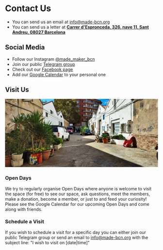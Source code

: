 # Contact Us

* You can send us an email at [info@made-bcn.org](mailto:info@made-bcn.org)  
* You can send us a letter at [**Carrer d'Espronceda, 326, nave 11, Sant Andreu, 08027 Barcelona**](https://maps.app.goo.gl/ufcbdXgnTGSDrEVo9)

## Social Media

* Follow our Instagram [@made\_maker\_bcn](https://www.instagram.com/made_maker_bcn)   
* Join our public [Telegram group](https://t.me/+ZfAwT8CPnr8wMmE0)  
* Check out our [Facebook page](https://www.facebook.com/made.bcn)  
* Add our [Google Calendar](https://calendar.google.com/calendar/embed?src=6l9ppc6fipscpnlmpin810ktko%40group.calendar.google.com&ctz=Europe/Madrid) to your personal one

## Visit Us
![Our alley](images/nave.jpg)

### Open Days

We try to regularly organise Open Days where anyone is welcome to visit the space (for free) to see our space, ask questions, meet the members, make a donation, become a member, or just to and feed your curiosity\! Please see the Google Calendar for our upcoming Open Days and come along with friends.

### Schedule a Visit

If you wish to schedule a visit for a specific day you can either join our public Telegram group or send an email to [info@made-bcn.org](mailto:info@made-bcn.org) with the subject line: "I wish to visit on \[date|time\]"

